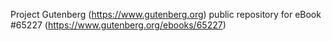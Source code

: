 Project Gutenberg (https://www.gutenberg.org) public repository for
eBook #65227 (https://www.gutenberg.org/ebooks/65227)
